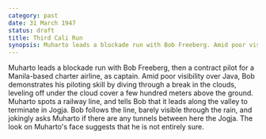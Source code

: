 ```yaml
---
category: past
date: 31 March 1947
status: draft
title: Third Cali Run
synopsis: Muharto leads a blockade run with Bob Freeberg. Amid poor visibility over Java, Bob demonstrates his piloting skill by diving through a break in the clouds
---
```


Muharto leads a blockade run with Bob Freeberg, then a
contract pilot for a Manila-based charter airline, as captain. Amid poor
visibility over Java, Bob demonstrates his piloting skill by diving
through a break in the clouds, leveling off under the cloud cover a few
hundred meters above the ground. Muharto spots a railway line, and tells
Bob that it leads along the valley to terminate in Jogja. Bob follows
the line, barely visible through the rain, and jokingly asks Muharto if
there are any tunnels between here the Jogja. The look on Muharto's face
suggests that he is not entirely sure. 


